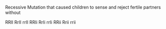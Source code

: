 Recessive Mutation that caused children to sense and reject fertile partners without 

RRII RrII rrII
RRIi RrIi rrIi
RRii Rrii rrii
